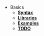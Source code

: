 - Basics
    - [**Syntax**](syntax.md)
    - [**Libraries**](Libraries/README.md)
    - [**Examples**](examples.md)
    - [**TODO**](TODO.md)
